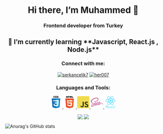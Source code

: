 <h1 align="center">  Hi there, I’m Muhammed 👋</h1> 

<h3 align="center"> Frontend developer from Turkey</h3>

<h2 align="center">🌱 I’m currently learning **Javascript, React.js , Node.js** </h2>

<h3 align="center">Connect with me:</h3>
<p align="center">
<a href="https://www.linkedin.com/in/muhammed-altunisik/" target="blank"><img align="center" src="https://raw.githubusercontent.com/rahuldkjain/github-profile-readme-generator/master/src/images/icons/Social/linked-in-alt.svg" alt="serkancelik7" height="30" width="40" /></a>
<a href="https://www.hackerrank.com/altnskmuh23" target="blank"><img align="center" src="https://raw.githubusercontent.com/rahuldkjain/github-profile-readme-generator/master/src/images/icons/Social/hackerrank.svg" alt="her007" height="30" width="40" /></a>
</p>

<h3 align="center">Languages and Tools:</h3>
<p align="center"> <a href="https://www.w3schools.com/css/" target="_blank"> <img src="https://raw.githubusercontent.com/devicons/devicon/master/icons/css3/css3-original-wordmark.svg" alt="css3" width="40" height="40"/> </a>  <a href="https://www.w3.org/html/" target="_blank"> <img src="https://raw.githubusercontent.com/devicons/devicon/master/icons/html5/html5-original-wordmark.svg" alt="html5" width="40" height="40"/> </a> <a href="https://developer.mozilla.org/en-US/docs/Web/JavaScript" target="_blank"> <img src="https://raw.githubusercontent.com/devicons/devicon/master/icons/javascript/javascript-original.svg" alt="javascript" width="40" height="40"/> </a> <a href="https://sass-lang.com" target="_blank"> <img src="https://raw.githubusercontent.com/devicons/devicon/master/icons/sass/sass-original.svg" alt="sass" width="40" height="40"/> </a> 
<a href="https://reactjs.org/" target="_blank"> <img src="https://raw.githubusercontent.com/devicons/devicon/master/icons/react/react-original-wordmark.svg" alt="react" width="40" height="40"/> </a>
</p>


 <p align="center">
<img height="180em" src="https://github-readme-stats.vercel.app/api?username=altnskmuhammed&count_private=true&show_icons=true" align = "center"/>
<img height="180em" src="https://github-readme-stats.vercel.app/api/top-langs?username=altnskmuhammed&show_icons=true&locale=en&layout=compact" align = "center"/>
</p>
 
 ![Anurag's GitHub stats](https://github-readme-stats.vercel.app/api?username=altnskmuhammed&theme=merko&show_icons=true)





<!--
**altnskmuhammed/altnskmuhammed** is a ✨ _special_ ✨ repository because its `README.md` (this file) appears on your GitHub profile.

Here are some ideas to get you started:

- 🔭 I’m currently working on ...
- 🌱 I’m currently learning ...
- 👯 I’m looking to collaborate on ...
- 🤔 I’m looking for help with ...
- 💬 Ask me about ...
- 📫 How to reach me: ...
- 😄 Pronouns: ...
- ⚡ Fun fact: ...
-->
